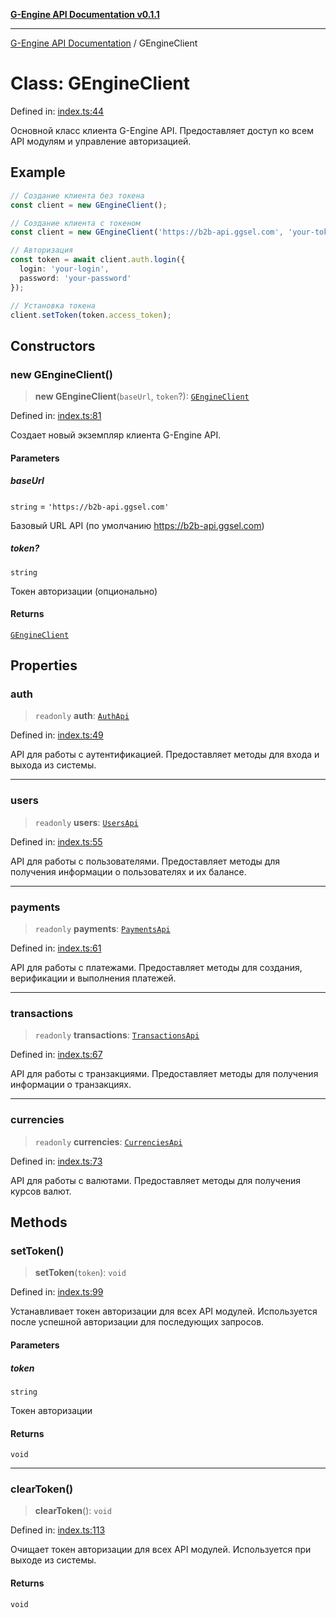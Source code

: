 [**G-Engine API Documentation v0.1.1**](../README.md)

***

[G-Engine API Documentation](../globals.md) / GEngineClient

# Class: GEngineClient

Defined in: [index.ts:44](https://github.com/yakoshiq/g-engine-nodejs-lib/blob/63328d85b5989256f3bd1f6ff7feb24d5e5a10a6/src/index.ts#L44)

Основной класс клиента G-Engine API.
Предоставляет доступ ко всем API модулям и управление авторизацией.

## Example

```typescript
// Создание клиента без токена
const client = new GEngineClient();

// Создание клиента с токеном
const client = new GEngineClient('https://b2b-api.ggsel.com', 'your-token');

// Авторизация
const token = await client.auth.login({
  login: 'your-login',
  password: 'your-password'
});

// Установка токена
client.setToken(token.access_token);
```

## Constructors

### new GEngineClient()

> **new GEngineClient**(`baseUrl`, `token`?): [`GEngineClient`](GEngineClient.md)

Defined in: [index.ts:81](https://github.com/yakoshiq/g-engine-nodejs-lib/blob/63328d85b5989256f3bd1f6ff7feb24d5e5a10a6/src/index.ts#L81)

Создает новый экземпляр клиента G-Engine API.

#### Parameters

##### baseUrl

`string` = `'https://b2b-api.ggsel.com'`

Базовый URL API (по умолчанию https://b2b-api.ggsel.com)

##### token?

`string`

Токен авторизации (опционально)

#### Returns

[`GEngineClient`](GEngineClient.md)

## Properties

### auth

> `readonly` **auth**: [`AuthApi`](AuthApi.md)

Defined in: [index.ts:49](https://github.com/yakoshiq/g-engine-nodejs-lib/blob/63328d85b5989256f3bd1f6ff7feb24d5e5a10a6/src/index.ts#L49)

API для работы с аутентификацией.
Предоставляет методы для входа и выхода из системы.

***

### users

> `readonly` **users**: [`UsersApi`](UsersApi.md)

Defined in: [index.ts:55](https://github.com/yakoshiq/g-engine-nodejs-lib/blob/63328d85b5989256f3bd1f6ff7feb24d5e5a10a6/src/index.ts#L55)

API для работы с пользователями.
Предоставляет методы для получения информации о пользователях и их балансе.

***

### payments

> `readonly` **payments**: [`PaymentsApi`](PaymentsApi.md)

Defined in: [index.ts:61](https://github.com/yakoshiq/g-engine-nodejs-lib/blob/63328d85b5989256f3bd1f6ff7feb24d5e5a10a6/src/index.ts#L61)

API для работы с платежами.
Предоставляет методы для создания, верификации и выполнения платежей.

***

### transactions

> `readonly` **transactions**: [`TransactionsApi`](TransactionsApi.md)

Defined in: [index.ts:67](https://github.com/yakoshiq/g-engine-nodejs-lib/blob/63328d85b5989256f3bd1f6ff7feb24d5e5a10a6/src/index.ts#L67)

API для работы с транзакциями.
Предоставляет методы для получения информации о транзакциях.

***

### currencies

> `readonly` **currencies**: [`CurrenciesApi`](CurrenciesApi.md)

Defined in: [index.ts:73](https://github.com/yakoshiq/g-engine-nodejs-lib/blob/63328d85b5989256f3bd1f6ff7feb24d5e5a10a6/src/index.ts#L73)

API для работы с валютами.
Предоставляет методы для получения курсов валют.

## Methods

### setToken()

> **setToken**(`token`): `void`

Defined in: [index.ts:99](https://github.com/yakoshiq/g-engine-nodejs-lib/blob/63328d85b5989256f3bd1f6ff7feb24d5e5a10a6/src/index.ts#L99)

Устанавливает токен авторизации для всех API модулей.
Используется после успешной авторизации для последующих запросов.

#### Parameters

##### token

`string`

Токен авторизации

#### Returns

`void`

***

### clearToken()

> **clearToken**(): `void`

Defined in: [index.ts:113](https://github.com/yakoshiq/g-engine-nodejs-lib/blob/63328d85b5989256f3bd1f6ff7feb24d5e5a10a6/src/index.ts#L113)

Очищает токен авторизации для всех API модулей.
Используется при выходе из системы.

#### Returns

`void`

